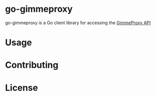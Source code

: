 # go-gimmeproxy
go-gimmeproxy is a Go client library for accessing the [GimmeProxy API](http://256cats.com/gimmeproxy-com-free-rotating-proxy-api/)

# Usage

# Contributing

# License
